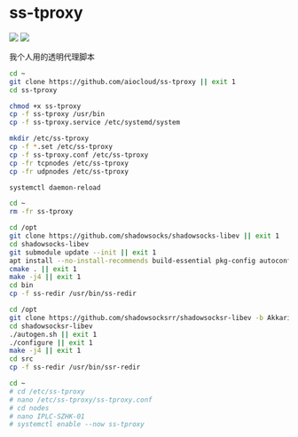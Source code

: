 # ss-tproxy
[![](https://img.shields.io/badge/Telegram-Group-blue)](https://t.me/aioCloud)
[![](https://img.shields.io/badge/Telegram-Channel-green)](https://t.me/aioCloud_channel)

我个人用的透明代理脚本

```bash
cd ~
git clone https://github.com/aiocloud/ss-tproxy || exit 1
cd ss-tproxy

chmod +x ss-tproxy
cp -f ss-tproxy /usr/bin
cp -f ss-tproxy.service /etc/systemd/system

mkdir /etc/ss-tproxy
cp -f *.set /etc/ss-tproxy
cp -f ss-tproxy.conf /etc/ss-tproxy
cp -fr tcpnodes /etc/ss-tproxy
cp -fr udpnodes /etc/ss-tproxy

systemctl daemon-reload

cd ~
rm -fr ss-tproxy

cd /opt
git clone https://github.com/shadowsocks/shadowsocks-libev || exit 1
cd shadowsocks-libev
git submodule update --init || exit 1
apt install --no-install-recommends build-essential pkg-config autoconf libtool cmake make gettext libpcre3-dev asciidoc xmlto libev-dev libc-ares-dev automake libmbedtls-dev libsodium-dev libssl-dev -y
cmake . || exit 1
make -j4 || exit 1
cd bin
cp -f ss-redir /usr/bin/ss-redir

cd /opt
git clone https://github.com/shadowsocksrr/shadowsocksr-libev -b Akkariiin/develop || exit 1
cd shadowsocksr-libev
./autogen.sh || exit 1
./configure || exit 1
make -j4 || exit 1
cd src
cp -f ss-redir /usr/bin/ssr-redir

cd ~
# cd /etc/ss-tproxy
# nano /etc/ss-tproxy/ss-tproxy.conf
# cd nodes
# nano IPLC-SZHK-01
# systemctl enable --now ss-tproxy
```
